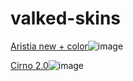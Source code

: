 # valked-skins

[Aristia new + color](https://vkd.s-ul.eu/TgYHwAiK)![image](https://github.com/realvalked/valked-skins/assets/120280760/f91a6555-c374-409c-b8a6-a94d94ecc47e)

[Cirno 2.0](https://drive.google.com/file/d/1SDh7FOMXgJDTm0--S-Vkiv8CM0NrGSRa/view?usp=drive_link)![image](https://github.com/realvalked/valked-skins/assets/120280760/02ac2d02-4aea-43bb-8c44-0bd2e2060913)
